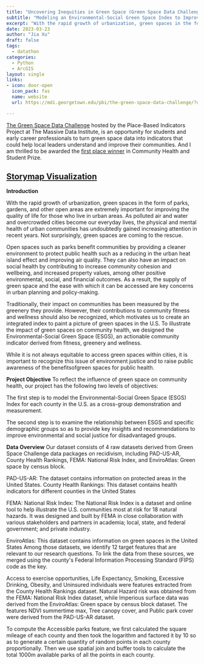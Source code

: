 ```yaml
---
title: "Uncovering Inequities in Green Space (Green Space Data Challenge)"
subtitle: "Modeling an Environmental-Social Green Space Index to Improve Community Health and Equity"
excerpt: "With the rapid growth of urbanization, green spaces in the form of parks, gardens, and other open areas are extremely important for improving the quality of life for those who live in urban areas. As polluted air and water and overcrowded cities become our everyday lives, the physical and mental health of urban communities has undoubtedly gained increasing attention in recent years. Not surprisingly, green spaces are coming to the rescue. Cancel changes Open spaces such as parks benefit communities by providing a cleaner environment to protect public health such as a reducing in the urban heat island effect and improving air quality. They can also have an impact on social health by contributing to increase community cohesion and wellbeing, and increased property values, among other positive environmental, social, and financial outcomes. As a result, the supply of green space and the ease with which it can be accessed are key concerns in urban planning and policy-making."
date: 2023-03-23
author: "Jia Xu"
draft: false
tags:
  - datathon
categories:
  - Python
  - ArcGIS
layout: single
links:
- icon: door-open
  icon_pack: fas
  name: website
  url: https://mdi.georgetown.edu/pbi/the-green-space-data-challenge/?utm_source=GU+MDI&utm_medium=Email&utm_campaign=GSDC+Winner+Blast

---
```




[The Green Space Data Challenge](https://mdi.georgetown.edu/pbi/greenspace/) hosted by the Place-Based Indicators Project at The Massive Data Institute, is an opportunity for students and early career professionals to turn green space data into indicators that could help local leaders understand and improve their communities. And I am thrilled to be awarded the [first place winner](https://mdi.georgetown.edu/pbi/the-green-space-data-challenge/?utm_source=GU+MDI&utm_medium=Email&utm_campaign=GSDC+Winner+Blast) in Community Health and Student Prize.


[Storymap Visualization](https://storymaps.arcgis.com/stories/1cc16b53f3d94cedaa68acfad44571c9)
---

$\textbf{Introduction}$

With the rapid growth of urbanization, green spaces in the form of parks, gardens, and other open areas are extremely important for improving the quality of life for those who live in urban areas. As polluted air and water and overcrowded cities become our everyday lives, the physical and mental health of urban communities has undoubtedly gained increasing attention in recent years. Not surprisingly, green spaces are coming to the rescue.

Open spaces such as parks benefit communities by providing a cleaner environment to protect public health such as a reducing in the urban heat island effect and improving air quality. They can also have an impact on social health by contributing to increase community cohesion and wellbeing, and increased property values, among other positive environmental, social, and financial outcomes. As a result, the supply of green space and the ease with which it can be accessed are key concerns in urban planning and policy-making.  

Traditionally, their impact on communities has been measured by the greenery they provide. However, their contributions to community fitness and wellness should also be recognized, which motivates us to create an integrated index to paint a picture of green spaces in the U.S. To illustrate the impact of green spaces on community health, we designed the Environmental-Social Green Space (ESGS), an actionable community indicator  derived from fitness, greenery and wellness.  

While it is not always equitable to access green spaces within cities, it is important to recognize this issue of environment justice and to raise public  awareness of the benefitsofgreen spaces for public health.


$\textbf{Project Objective}$
To reflect the influence of green space on community health, our project has the following two levels of objectives:

The first step is to model the Environmental-Social Green Space (ESGS) Index for each county in the U.S. as a cross-group demonstration and measurement.

The second step is to examine the relationship between ESGS and specific demographic groups so as to provide key insights and recommendations to improve environmental and social justice for disadvantaged groups.

$\textbf{Data Overview}$
Our dataset consists of 4 raw datasets derived from Green Space Challenge data packages on recidivism, including PAD-US-AR, County Health Rankings, FEMA: National Risk Index, and EnviroAtlas: Green space by census block. 

PAD-US-AR: The dataset contains information on protected areas in the United States. 
County Health Rankings: This dataset contains health indicators for different counties in the United States

FEMA: National Risk Index: The National Risk Index is a dataset and online tool to help illustrate the U.S. communities most at risk for 18 natural hazards. It was designed and built by FEMA in close collaboration with various stakeholders and partners in academia; local, state, and federal government; and private industry. 

EnviroAtlas: This dataset contains information on green spaces in the United States
Among those datasets, we identify 12 target features that are relevant to our research questions. To link the data from these sources, we merged using the county's Federal Information Processing Standard (FIPS) code as the key.

Access to exercise opportunities, Life Expectancy, Smoking, Excessive Drinking, Obesity, and Uninsured individuals were features extracted from the County Health Rankings dataset. Natural Hazard risk was obtained from the FEMA: National Risk Index dataset, while Imperious surface data was derived from the EnviroAtlas: Green space by census block dataset. The features NDVI summertime max, Tree canopy cover, and Public park cover were derived from the PAD-US-AR dataset.

To compute the Accessible parks feature, we first calculated the square mileage of each county and then took the logarithm and factored it by 10 so as to generate a certain quantity of random points in each county proportionally. Then we use spatial join and buffer tools to calculate the total 1000m available parks of all the points in each county.
